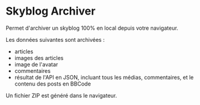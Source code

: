 # Skyblog Archiver

Permet d'archiver un skyblog 100% en local depuis votre navigateur.

Les données suivantes sont archivées :

* articles
* images des articles
* image de l'avatar
* commentaires
* résultat de l'API en JSON, incluant tous les médias, commentaires, et le contenu des posts en BBCode

Un fichier ZIP est généré dans le navigateur.

